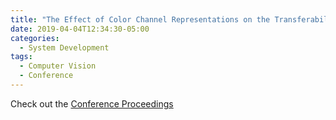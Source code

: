 ```yaml
---
title: "The Effect of Color Channel Representations on the Transferability of Convolutional Neural Networks"
date: 2019-04-04T12:34:30-05:00
categories:
  - System Development
tags:
  - Computer Vision
  - Conference
---
```



Check out the [Conference Proceedings][URL] 

[URL]:  https://link.springer.com/chapter/10.1007/978-3-030-17795-9_3